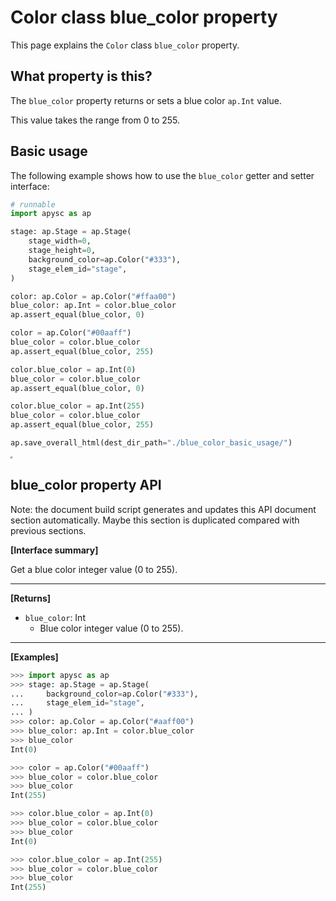 # Color class blue_color property

This page explains the `Color` class `blue_color` property.

## What property is this?

The `blue_color` property returns or sets a blue color `ap.Int` value.

This value takes the range from 0 to 255.

## Basic usage

The following example shows how to use the `blue_color` getter and setter interface:

```py
# runnable
import apysc as ap

stage: ap.Stage = ap.Stage(
    stage_width=0,
    stage_height=0,
    background_color=ap.Color("#333"),
    stage_elem_id="stage",
)

color: ap.Color = ap.Color("#ffaa00")
blue_color: ap.Int = color.blue_color
ap.assert_equal(blue_color, 0)

color = ap.Color("#00aaff")
blue_color = color.blue_color
ap.assert_equal(blue_color, 255)

color.blue_color = ap.Int(0)
blue_color = color.blue_color
ap.assert_equal(blue_color, 0)

color.blue_color = ap.Int(255)
blue_color = color.blue_color
ap.assert_equal(blue_color, 255)

ap.save_overall_html(dest_dir_path="./blue_color_basic_usage/")
```

<iframe src="static/blue_color_basic_usage/index.html" width="0" height="0"></iframe>

## blue_color property API

<!-- Docstring: apysc._color.blue_color_mixin.BlueColorMixIn.blue_color -->

<span class="inconspicuous-txt">Note: the document build script generates and updates this API document section automatically. Maybe this section is duplicated compared with previous sections.</span>

**[Interface summary]**

Get a blue color integer value (0 to 255).<hr>

**[Returns]**

- `blue_color`: Int
  - Blue color integer value (0 to 255).

<hr>

**[Examples]**

```py
>>> import apysc as ap
>>> stage: ap.Stage = ap.Stage(
...     background_color=ap.Color("#333"),
...     stage_elem_id="stage",
... )
>>> color: ap.Color = ap.Color("#aaff00")
>>> blue_color: ap.Int = color.blue_color
>>> blue_color
Int(0)

>>> color = ap.Color("#00aaff")
>>> blue_color = color.blue_color
>>> blue_color
Int(255)

>>> color.blue_color = ap.Int(0)
>>> blue_color = color.blue_color
>>> blue_color
Int(0)

>>> color.blue_color = ap.Int(255)
>>> blue_color = color.blue_color
>>> blue_color
Int(255)
```
